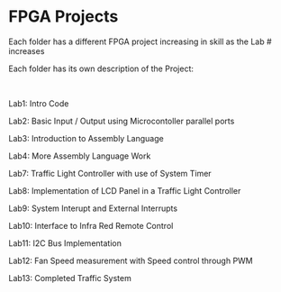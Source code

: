 # FPGA Projects

Each folder has a different FPGA project increasing in skill as the Lab # increases  

Each folder has its own description of the Project:

</br>

Lab1: Intro Code

Lab2: Basic Input / Output using Microcontoller parallel ports 

Lab3: Introduction to Assembly Language 

Lab4: More Assembly Language Work

Lab7: Traffic Light Controller with use of System Timer

Lab8: Implementation of LCD Panel in a Traffic Light Controller

Lab9: System Interupt and External Interrupts 

Lab10: Interface to Infra Red Remote Control

Lab11: I2C Bus Implementation 

Lab12: Fan Speed measurement with Speed control through PWM

Lab13: Completed Traffic System

